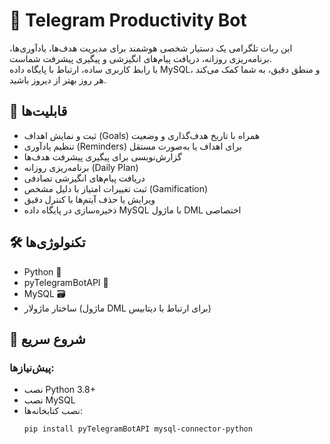 # 🤖 Telegram Productivity Bot

این ربات تلگرامی یک دستیار شخصی هوشمند برای مدیریت هدف‌ها، یادآوری‌ها، برنامه‌ریزی روزانه، دریافت پیام‌های انگیزشی و پیگیری پیشرفت شماست.  
با رابط کاربری ساده، ارتباط با پایگاه داده MySQL، و منطق دقیق، به شما کمک می‌کند هر روز بهتر از دیروز باشید.

## 🎯 قابلیت‌ها

- ثبت و نمایش اهداف (Goals) همراه با تاریخ هدف‌گذاری و وضعیت
- تنظیم یادآوری (Reminders) برای اهداف یا به‌صورت مستقل
- گزارش‌نویسی برای پیگیری پیشرفت هدف‌ها
- برنامه‌ریزی روزانه (Daily Plan)
- دریافت پیام‌های انگیزشی تصادفی
- ثبت تغییرات امتیاز با دلیل مشخص (Gamification)
- ویرایش یا حذف آیتم‌ها با کنترل دقیق
- ذخیره‌سازی در پایگاه داده MySQL با ماژول DML اختصاصی

## 🛠️ تکنولوژی‌ها

- Python 🐍
- pyTelegramBotAPI 🤖
- MySQL 🗃️
- ساختار ماژولار (ماژول DML برای ارتباط با دیتابیس)

## 🚀 شروع سریع

### پیش‌نیازها:
- نصب Python 3.8+
- نصب MySQL
- نصب کتابخانه‌ها:
  ```bash
  pip install pyTelegramBotAPI mysql-connector-python

